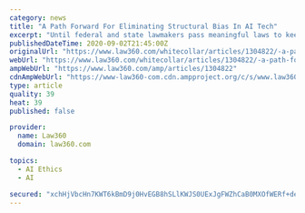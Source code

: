 ```yaml
---
category: news
title: "A Path Forward For Eliminating Structural Bias In AI Tech"
excerpt: "Until federal and state lawmakers pass meaningful laws to keep biased data-based systems from proliferating, it falls to the companies that use artificial intelligence-based technologies to help develop socially responsible and ethical governance approaches that advance anti-discrimination principles,"
publishedDateTime: 2020-09-02T21:45:00Z
originalUrl: "https://www.law360.com/whitecollar/articles/1304822/-a-path-forward-for-eliminating-structural-bias-in-ai-tech"
webUrl: "https://www.law360.com/whitecollar/articles/1304822/-a-path-forward-for-eliminating-structural-bias-in-ai-tech"
ampWebUrl: "https://www.law360.com/amp/articles/1304822"
cdnAmpWebUrl: "https://www-law360-com.cdn.ampproject.org/c/s/www.law360.com/amp/articles/1304822"
type: article
quality: 39
heat: 39
published: false

provider:
  name: Law360
  domain: law360.com

topics:
  - AI Ethics
  - AI

secured: "xchHjVbcHn7KWT6kBmD9j0HvEGB8hSLlKWJS0UExJgFWZhCaB0MXOfWERf+dens/CmmvVZm2/KPf9oTLe99JSeAp9Ec3Co0SDD8aSGCY2nyyKm6aGODeMJNhiK/Wgc9QAbVICl5c/XNGg+wuhz+/lKFcQ4/LIdNuAfmA7e7EgMubjT3oFCiyOMTt4WcN106TYmfgWWIIvW3s+yCUN4pcPTdjmnxWWL2GR09XZMpPmZhUCWVYmDW3pjuKtGBGtl+cUIDNvhz7nycrOpohOt0C/OaKl+ZcYMZhACswDaDJIIE1lJJHp3zKqUw/8wN0tVI4YFf3wAH09q6QX8EgbL6K6v/zyHrpAX2LBbqdYCURhBE=;7KumwFqoLaFp5HG8OuiOZw=="
---
```


